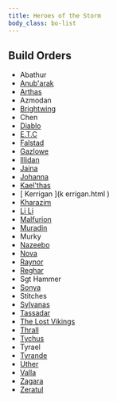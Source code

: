 ```yaml
---
title: Heroes of the Storm
body_class: bo-list
---
```


## Build Orders ##

- Abathur
- [ Anub\'arak ]( anubarak.html )
- [ Arthas ]( arthas.html )
- Azmodan
- [ Brightwing ]( brightwing.html )
- Chen
- [ Diablo ]( diablo.html )
- [ E.T.C ]( etc.html )
- [ Falstad ]( falstad.html )
- [ Gazlowe ]( gazlowe.html )
- [ Illidan ]( illidan.html )
- [ Jaina ]( jaina.html )
- [ Johanna ]( johanna.html )
- [ Kael\'thas ]( kaelthas.html )
- [ Kerrigan ](k errigan.html )
- [ Kharazim ]( kharazim.html ) 
- [ Li Li ]( lili.html )
- [ Malfurion ]( malfurion.html )
- [ Muradin ]( muradin.html )
- Murky
- [ Nazeebo ]( nazeebo.html )
- [ Nova ]( nova.html) 
- [ Raynor ]( raynor.html )
- [ Reghar ]( reghar.html )
- Sgt Hammer
- [ Sonya ]( sonya.html )
- Stitches
- [ Sylvanas ]( sylvanas.html )
- [ Tassadar ]( tassadar.html )
- [ The Lost Vikings ]( lost-vikings.html )
- [ Thrall ]( thrall.html )
- [ Tychus ]( tychus.html )
- Tyrael
- [ Tyrande ]( tyrande.html )
- [ Uther ]( uther.html )
- [ Valla ]( valla.html )
- [ Zagara ]( zagara.html )
- [ Zeratul ]( zeratul.html )

